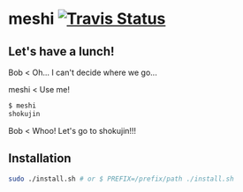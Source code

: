 # meshi [![Travis Status][travis-image]][travis-url]

## Let's have a lunch!

Bob < Oh... I can't decide where we go...

meshi < Use me!

```bash
$ meshi
shokujin
```

Bob < Whoo! Let's go to shokujin!!!

## Installation

```bash
sudo ./install.sh # or $ PREFIX=/prefix/path ./install.sh
```

[travis-image]: https://travis-ci.org/uecmma/meshi.svg?branch=master
[travis-url]: https://travis-ci.org/uecmma/meshi

